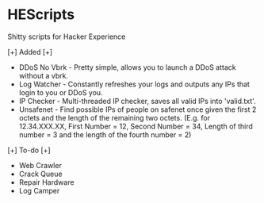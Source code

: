 # HEScripts
Shitty scripts for Hacker Experience

[+] Added [+]
- DDoS No Vbrk - Pretty simple, allows you to launch a DDoS attack without a vbrk.
- Log Watcher - Constantly refreshes your logs and outputs any IPs that login to you or DDoS you.
- IP Checker - Multi-threaded IP checker, saves all valid IPs into 'valid.txt'.
- Unsafenet - Find possible IPs of people on safenet once given the first 2 octets and the length of the remaining two octets. (E.g. for 12.34.XXX.XX, First Number = 12, Second Number = 34, Length of third number = 3 and the length of the fourth number = 2)

[+] To-do [+]
- Web Crawler
- Crack Queue
- Repair Hardware
- Log Camper
